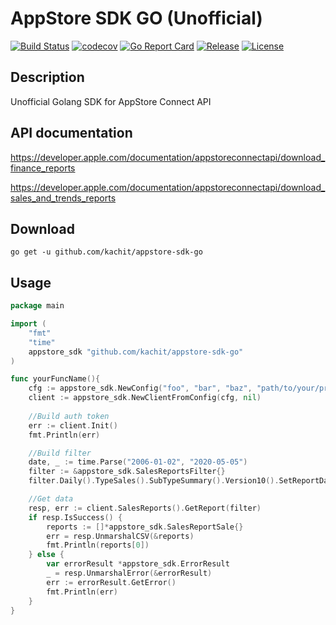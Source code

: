 # AppStore SDK GO (Unofficial)

[![Build Status](https://travis-ci.org/Kachit/appstore-sdk-go.svg?branch=master)](https://travis-ci.org/Kachit/appstore-sdk-go)
[![codecov](https://codecov.io/gh/Kachit/appstore-sdk-go/branch/master/graph/badge.svg)](https://codecov.io/gh/Kachit/appstore-sdk-go)
[![Go Report Card](https://goreportcard.com/badge/github.com/kachit/appstore-sdk-go)](https://goreportcard.com/report/github.com/kachit/appstore-sdk-go)
[![Release](https://img.shields.io/github/v/release/Kachit/appstore-sdk-go.svg)](https://github.com/Kachit/appstore-sdk-go/releases)
[![License](https://img.shields.io/github/license/mashape/apistatus.svg)](https://github.com/kachit/appstore-sdk-go/blob/master/LICENSE)

## Description
Unofficial Golang SDK for AppStore Connect API

## API documentation
https://developer.apple.com/documentation/appstoreconnectapi/download_finance_reports

https://developer.apple.com/documentation/appstoreconnectapi/download_sales_and_trends_reports

## Download
```shell
go get -u github.com/kachit/appstore-sdk-go
```

## Usage
```go
package main

import (
    "fmt"
    "time"
    appstore_sdk "github.com/kachit/appstore-sdk-go"
)

func yourFuncName(){ 
    cfg := appstore_sdk.NewConfig("foo", "bar", "baz", "path/to/your/private.key")
    client := appstore_sdk.NewClientFromConfig(cfg, nil)
    
    //Build auth token
    err := client.Init()
    fmt.Println(err)

    //Build filter
    date, _ := time.Parse("2006-01-02", "2020-05-05")
    filter := &appstore_sdk.SalesReportsFilter{}
    filter.Daily().TypeSales().SubTypeSummary().Version10().SetReportDate(date)

    //Get data
    resp, err := client.SalesReports().GetReport(filter)
    if resp.IsSuccess() {
        reports := []*appstore_sdk.SalesReportSale{}
        err = resp.UnmarshalCSV(&reports)
        fmt.Println(reports[0])
    } else {
        var errorResult *appstore_sdk.ErrorResult
        _ = resp.UnmarshalError(&errorResult)
        err := errorResult.GetError()
        fmt.Println(err)
    }
}
